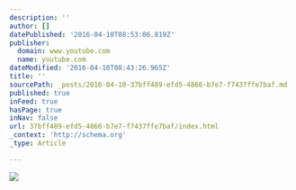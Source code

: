 ```yaml
---
description: ''
author: []
datePublished: '2016-04-10T08:53:06.819Z'
publisher:
  domain: www.youtube.com
  name: youtube.com
dateModified: '2016-04-10T08:43:26.965Z'
title: ''
sourcePath: _posts/2016-04-10-37bff489-efd5-4866-b7e7-f7437ffe7baf.md
published: true
inFeed: true
hasPage: true
inNav: false
url: 37bff489-efd5-4866-b7e7-f7437ffe7baf/index.html
_context: 'http://schema.org'
_type: Article

---
```

![](https://i.ytimg.com/vi/ABhDiXbUaBE/mqdefault.jpg)